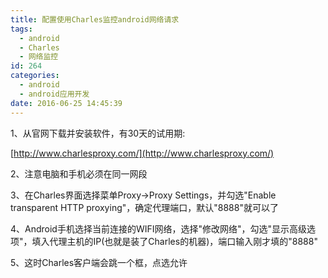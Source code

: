 ```yaml
---
title: 配置使用Charles监控android网络请求
tags:
  - android
  - Charles
  - 网络监控
id: 264
categories:
  - android
  - android应用开发
date: 2016-06-25 14:45:39
---
```


1、从官网下载并安装软件，有30天的试用期:

[http://www.charlesproxy.com/](http://www.charlesproxy.com/)

2、注意电脑和手机必须在同一网段

3、在Charles界面选择菜单Proxy-&gt;Proxy Settings，并勾选"Enable transparent HTTP proxying"，确定代理端口，默认"8888"就可以了

4、Android手机选择当前连接的WIFI网络，选择"修改网络"，勾选"显示高级选项"，填入代理主机的IP(也就是装了Charles的机器)，端口输入刚才填的"8888"

5、这时Charles客户端会跳一个框，点选允许
